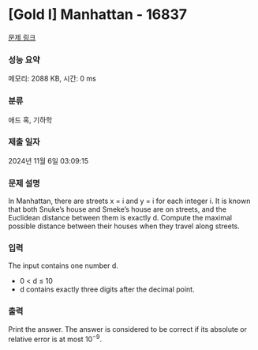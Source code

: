 # [Gold I] Manhattan - 16837 

[문제 링크](https://www.acmicpc.net/problem/16837) 

### 성능 요약

메모리: 2088 KB, 시간: 0 ms

### 분류

애드 혹, 기하학

### 제출 일자

2024년 11월 6일 03:09:15

### 문제 설명

<p>In Manhattan, there are streets x = i and y = i for each integer i. It is known that both Snuke’s house and Smeke’s house are on streets, and the Euclidean distance between them is exactly d. Compute the maximal possible distance between their houses when they travel along streets.</p>

### 입력 

 <p>The input contains one number d.</p>

<ul>
	<li>0 < d ≤ 10</li>
	<li>d contains exactly three digits after the decimal point.</li>
</ul>

### 출력 

 <p>Print the answer. The answer is considered to be correct if its absolute or relative error is at most 10<sup>−9</sup>.</p>

